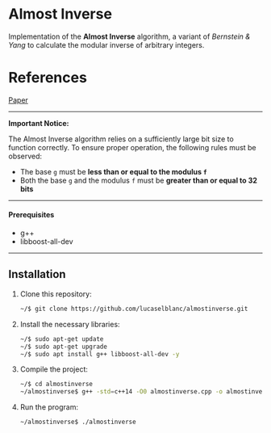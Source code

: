# Almost Inverse
Implementation of the **Almost Inverse** algorithm, a variant of *Bernstein &amp; Yang* to calculate the modular inverse of arbitrary integers.

# References   
[Paper](https://gcd.cr.yp.to/papers.html#safegcd)

---

**Important Notice:**

The Almost Inverse algorithm relies on a sufficiently large bit size to function correctly. To ensure proper operation, the following rules must be observed:

- The base `g` must be **less than or equal to the modulus `f`**
- Both the base `g` and the modulus `f` must be **greater than or equal to 32 bits**

---

#### Prerequisites

- g++
- libboost-all-dev

---

## Installation

1. Clone this repository:
    ```bash
    ~/$ git clone https://github.com/lucaselblanc/almostinverse.git
    ```

2. Install the necessary libraries:
    ```bash
    ~/$ sudo apt-get update
    ~/$ sudo apt-get upgrade
    ~/$ sudo apt install g++ libboost-all-dev -y
    ```

3. Compile the project:
    ```bash
    ~/$ cd almostinverse
    ~/almostinverse$ g++ -std=c++14 -O0 almostinverse.cpp -o almostinverse
    ```

4. Run the program:
    ```bash
    ~/almostinverse$ ./almostinverse
    ```
